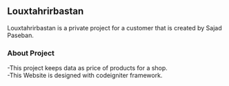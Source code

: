 ## Louxtahrirbastan
Louxtahrirbastan is a private project for a customer that is created by Sajad Paseban.
### About Project
-This project keeps data as price of products for a shop. <br/>
-This Website is designed with codeigniter framework.